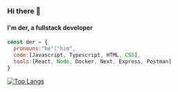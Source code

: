 ### Hi there 👋

#### I'm der, a fullstack developer

```js
const der = {
  pronouns:"he"|"him",
  code:[Javascript, Typescript, HTML, CSS],
  tools:[React, Node, Docker, Next, Express, Postman]
}
```



[![Top Langs](https://github-readme-stats.vercel.app/api/top-langs/?username=der56&layout=compact)](https://github.com/anuraghazra/github-readme-stats)
